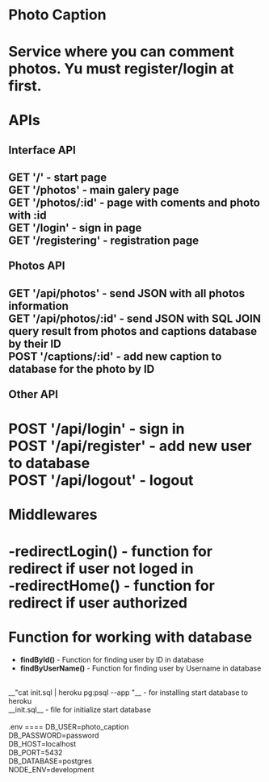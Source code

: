 Photo Caption
=============
Service where you can comment photos. Yu must register/login at first.<br>
<br>
APIs
====
Interface API
-------------
GET '/' - start page<br>
GET '/photos' - main galery page<br>
GET '/photos/:id' - page with coments and photo with :id<br>
GET '/login' - sign in page<br>
GET '/registering' - registration page<br>
<br>
Photos API
----------
GET '/api/photos' - send JSON with all photos information<br>
GET '/api/photos/:id' - send JSON with SQL JOIN query result from photos and captions database by their ID<br>
POST '/captions/:id' - add new caption to database for the photo by ID<br>
<br>
Other API
---------
POST '/api/login' - sign in<br>
POST '/api/register' - add new user to database<br>
POST '/api/logout' - logout<br>
<br>
Middlewares
===========
-__redirectLogin()__ - function for redirect if user not loged in<br>
-__redirectHome()__ - function for redirect if user authorized<br>
<br>
Function for working with database
==================================
- __findById()__ - Function for finding user by ID in database<br>
- __findByUserName()__ - Function for finding user by Username in database<br>
<br>
__"cat init.sql | heroku pg:psql <db.name> --app <app.name>"__ - for installing start database to heroku <br>
__init.sql__ - file for initialize start database<br>
<br>
.env
====
DB_USER=photo_caption<br>
DB_PASSWORD=password<br>
DB_HOST=localhost<br>
DB_PORT=5432<br>
DB_DATABASE=postgres<br>
NODE_ENV=development<br>